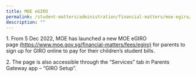 ```yaml
---
title: MOE eGIRO
permalink: /student-matters/administration/financial-matters/moe-egiro/
description: ""
---
```

<p>1. From 5 Dec 2022, MOE has launched a new MOE eGIRO page&nbsp;<a href="https://www.moe.gov.sg/financial-matters/fees/egiro" target="">(https://www.moe.gov.sg/financial-matters/fees/egiro)</a>&nbsp;for parents to sign up for GIRO online to pay for their children&rsquo;s student bills.&nbsp;</p>
<p>2. The page is also accessible through the &ldquo;Services&rdquo; tab in Parents Gateway app &ndash; &ldquo;GIRO Setup&rdquo;.</p>